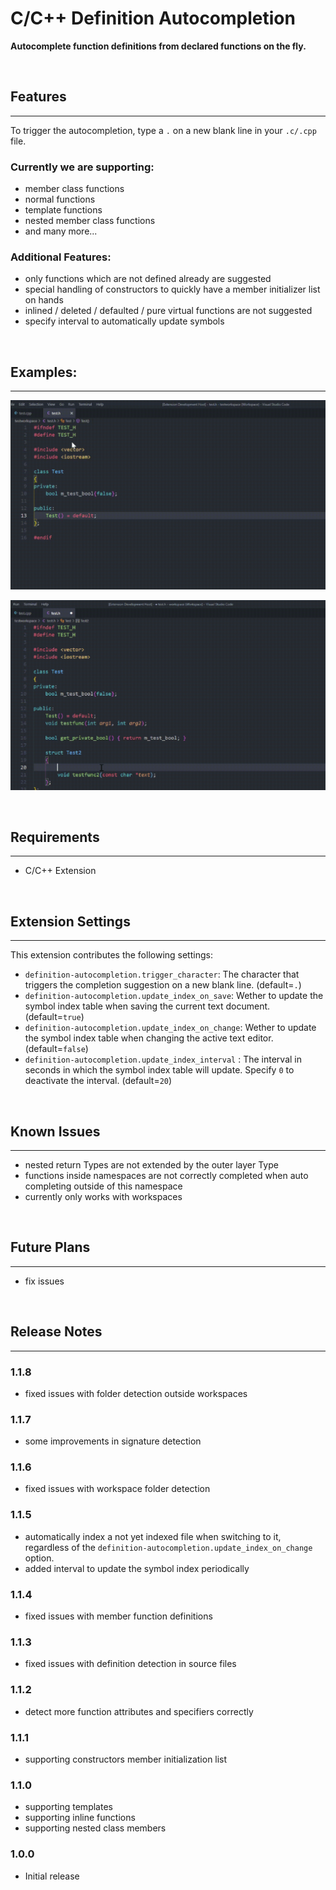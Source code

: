 # C/C++ Definition Autocompletion

**Autocomplete function definitions from declared functions on the fly.**

<br>

## Features
-----------

To trigger the autocompletion, type a `.` on a new blank line in your `.c/.cpp` file.

### **Currently we are supporting:**
- member class functions
- normal functions
- template functions
- nested member class functions
- and many more...

### **Additional Features:**
- only functions which are not defined already are suggested
- special handling of constructors to quickly have a member initializer list on hands
- inlined / deleted / defaulted / pure virtual functions are not suggested
- specify interval to automatically update symbols

 <br>

## Examples:
-----------

![Member function completion demo](images/member_function_completion_demo.gif)


![Constructor demo](images/constructor_demo.gif)

<br>

## Requirements
---------------

- C/C++ Extension

<br>

## Extension Settings
---------------------

This extension contributes the following settings:

* `definition-autocompletion.trigger_character`: The character that triggers the completion suggestion on a new blank line. (default=`.`)
* `definition-autocompletion.update_index_on_save`: Wether to update the symbol index table when saving the current text document. (default=`true`)
* `definition-autocompletion.update_index_on_change`: Wether to update the symbol index table when changing the active text editor. (default=`false`)
* `definition-autocompletion.update_index_interval` : The interval in seconds in which the symbol index table will update. Specify `0` to deactivate the interval. (default=`20`)

<br>

## Known Issues
---------------

- nested return Types are not extended by the outer layer Type
- functions inside namespaces are not correctly completed when auto completing outside of this namespace
- currently only works with workspaces

<br>

## Future Plans
---------------

- fix issues

<br>

## Release Notes
----------------

### 1.1.8

  - fixed issues with folder detection outside workspaces

### 1.1.7

  - some improvements in signature detection

### 1.1.6

  - fixed issues with workspace folder detection

### 1.1.5

  - automatically index a not yet indexed file when switching to it, regardless of the `definition-autocompletion.update_index_on_change` option.
  - added interval to update the symbol index periodically

### 1.1.4

  - fixed issues with member function definitions

### 1.1.3

  - fixed issues with definition detection in source files

### 1.1.2

  - detect more function attributes and specifiers correctly

### 1.1.1

  - supporting constructors member initialization list

### 1.1.0

 - supporting templates
 - supporting inline functions
 - supporting nested class members

### 1.0.0

 - Initial release

